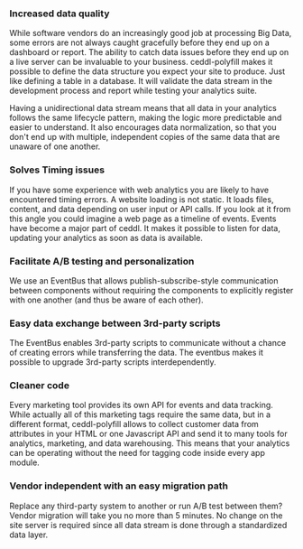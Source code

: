 ### Increased data quality
While software vendors do an increasingly good job at processing Big Data, some errors are not always caught gracefully before they end up on a dashboard or report. The ability to catch data issues before they end up on a live server can be invaluable to your business. ceddl-polyfill makes it possible to define the data structure you expect your site to produce. Just like defining a table in a database. It will validate the data stream in the development process and report while testing your analytics suite.

Having a unidirectional data stream means that all data in your analytics follows the same lifecycle pattern, making the logic more predictable and easier to understand. It also encourages data normalization, so that you don't end up with multiple, independent copies of the same data that are unaware of one another.

### Solves Timing issues
If you have some experience with web analytics you are likely to have encountered timing errors. A website loading is not static. It loads files, content, and data depending on user input or API calls. If you look at it from this angle you could imagine a web page as a timeline of events. Events have become a major part of ceddl. It makes it possible to listen for data, updating your analytics as soon as data is available.

### Facilitate A/B testing and personalization
We use an EventBus that allows publish-subscribe-style communication between components without requiring the components to explicitly register with one another (and thus be aware of each other).


### Easy data exchange between 3rd-party scripts
The EventBus enables 3rd-party scripts to communicate without a chance of creating errors while transferring the data. The eventbus makes it possible to upgrade 3rd-party scripts interdependently.

### Cleaner code
Every marketing tool provides its own API for events and data tracking. While actually all of this marketing tags require the same data, but in a different format, ceddl-polyfill allows to collect customer data from attributes in your HTML or one Javascript API and send it to many tools for analytics, marketing, and data warehousing. This means that your analytics can be operating without the need for tagging code inside every app module.

### Vendor independent with an easy migration path
Replace any third-party system to another or run A/B test between them? Vendor migration will take you no more than 5 minutes. No change on the site server is required since all data stream is done through a standardized data layer.
